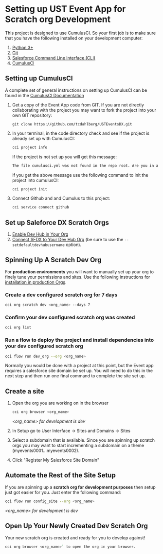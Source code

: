 # Setting up UST Event App for Scratch org Development

This project is designed to use CumulusCI. So your first job is to make sure that you have the following installed on your development computer:

1. [Python 3+](https://www.python.org/downloads/)
2. [Git](https://git-scm.com/downloads)
3. [Salesforce Command Line Interface (CLI)](https://developer.salesforce.com/docs/atlas.en-us.sfdx_setup.meta/sfdx_setup/sfdx_setup_install_cli.htm#sfdx_setup_install_cli)
4. [CumulusCI](https://cumulusci.readthedocs.io/en/latest/install.html#installing-cumulusci)

## Setting up CumulusCI

A complete set of general instructions on setting up CumulusCI can be found in the [CumulusCI Documentation](https://cumulusci.readthedocs.io/en/latest/tutorial.html)

1. Get a copy of the Event App code from GIT. If you are not directly collaborating with the 
 project you may want to fork the project into your own GIT repository:

    ```git
    git clone https://github.com/tcdahlberg/USTEventsDX.git
    ```

2. In your terminal, in the code directory check and see if the project is already 
set up with CumulusCI:

    ```bash
    cci project info
    ```
   
   If the project is not set up you will get this message:
   
   ```bash
   The file cumulusci.yml was not found in the repo root. Are you in a CumulusCI project directory?
   ```
   
   If you get the above message use the following command to init the project into cumulusCI:
   
   ```bash
   cci project init
   ```

3. Connect Github and and Cumulus to this project:

   ```bash
   cci service connect github
   ```

## Set up Saleforce DX Scratch Orgs
1. [Enable Dev Hub in Your Org](https://developer.salesforce.com/docs/atlas.en-us.sfdx_setup.meta/sfdx_setup/sfdx_setup_enable_devhub.htm)
2. [Connect SFDX to Your Dev Hub Org](https://developer.salesforce.com/docs/atlas.en-us.sfdx_dev.meta/sfdx_dev/sfdx_dev_auth_web_flow.htm>) (be sure to use the ``--setdefaultdevhubusername`` option).

## Spinning Up A Scratch Dev Org

For **production environments** you will want to manually set up your org to finely tune your permissions and sites. Use the following instructions for [installation in production Orgs](set-up.md).

### Create a dev configured scratch org for 7 days
```bash 
cci org scratch dev <org_name> --days 7
```
### Confirm your dev configured scratch org was created
```bash 
cci org list
```
### Run a flow to deploy the project and install dependencies into your dev configured scratch org

```bash 
cci flow run dev_org --org <org_name>
```

Normally you would be done with a project at this point, but the Event app requires a salesforce site domain
be set up. You will need to do this in the next step and then run one final command to complete the site set up.

## Create a site

1. Open the org you are working on in the browser

   ```bash 
   cci org browser <org_name> 
   ```
   *<org_name> for development is dev*
   
2. In Setup go to User Interface -> Sites and Domains -> Sites

3. Select a subdomain that is available. Since you are spinning up scratch orgs you may want to start incrementing a subdomain on a theme (myevents0001...myevents0002).

4. Click "Register My Salesforce Site Domain"

## Automate the Rest of the Site Setup
If you are spinning up a **scratch org for development purposes** then setup just got easier for you. Just enter the following command:

```bash
cci flow run config_site --org <org_name>
```

*<org_name> for development is dev*

## Open Up Your Newly Created Dev Scratch Org

Your new scratch org is created and ready for you to develop against!

```bash
cci org browser <org_name>` to open the org in your browser.
```
